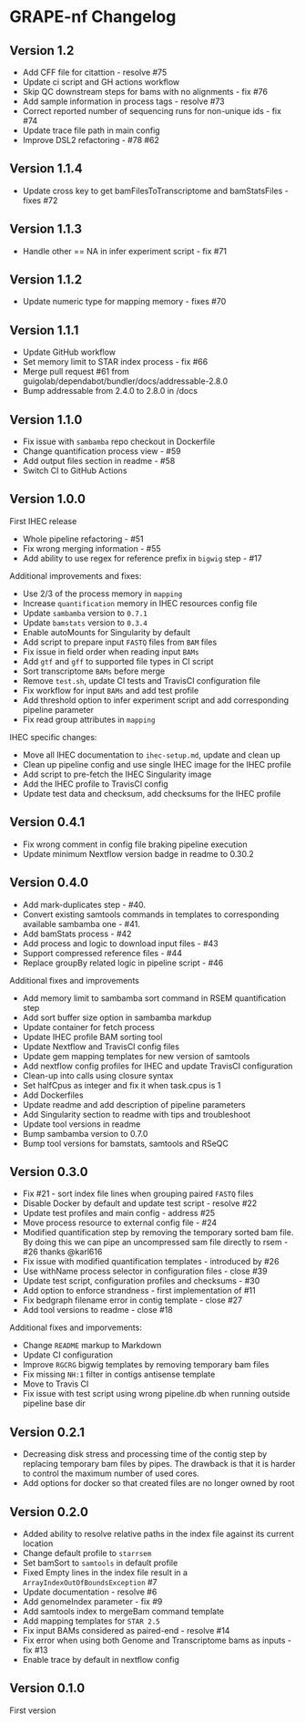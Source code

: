 # GRAPE-nf Changelog

## Version 1.2 

* Add CFF file for citattion - resolve #75
* Update ci script and GH actions workflow
* Skip QC downstream steps for bams with no alignments - fix #76
* Add sample information in process tags - resolve #73
* Correct reported number of sequencing runs for non-unique ids - fix #74
* Update trace file path in main config
* Improve DSL2 refactoring - #78 #62

## Version 1.1.4

* Update cross key to get bamFilesToTranscriptome and bamStatsFiles - fixes #72

## Version 1.1.3

* Handle other == NA in infer experiment script - fix #71

## Version 1.1.2

* Update numeric type for mapping memory - fixes #70

## Version 1.1.1

* Update GitHub workflow
* Set memory limit to STAR index process - fix #66
* Merge pull request #61 from guigolab/dependabot/bundler/docs/addressable-2.8.0
* Bump addressable from 2.4.0 to 2.8.0 in /docs

## Version 1.1.0

* Fix issue with `sambamba` repo checkout in Dockerfile
* Change quantification process view - #59
* Add output files section in readme - #58
* Switch CI to GitHub Actions


## Version 1.0.0

First IHEC release

* Whole pipeline refactoring - #51
* Fix wrong merging information - #55
* Add ability to use regex for reference prefix in `bigwig` step - #17

Additional improvements and fixes:

* Use 2/3 of the process memory in `mapping`
* Increase `quantification` memory in IHEC resources config file
* Update `sambamba` version to `0.7.1`
* Update `bamstats` version to `0.3.4`
* Enable autoMounts for Singularity by default
* Add script to prepare input `FASTQ` files from `BAM` files
* Fix issue in field order when reading input `BAMs`
* Add `gtf` and `gff` to supported file types in CI script
* Sort transcriptome `BAMs` before merge
* Remove `test.sh`, update CI tests and TravisCI configuration file
* Fix workflow for input `BAMs` and add test profile
* Add threshold option to infer experiment script and add corresponding pipeline parameter
* Fix read group attributes in `mapping`

IHEC specific changes:

* Move all IHEC documentation to `ihec-setup.md`, update and clean up
* Clean up pipeline config and use single IHEC image for the IHEC profile
* Add script to pre-fetch the IHEC Singularity image
* Add the IHEC profile to TravisCI config
* Update test data and checksum, add checksums for the IHEC profile

## Version 0.4.1

* Fix wrong comment in config file braking pipeline execution
* Update minimum Nextflow version badge in readme to 0.30.2

## Version 0.4.0

* Add mark-duplicates step - #40.
* Convert existing samtools commands in templates to corresponding available sambamba one - #41.
* Add bamStats process - #42
* Add process and logic to download input files - #43
* Support compressed reference files - #44
* Replace groupBy related logic in pipeline script - #46

Additional fixes and improvements

* Add memory limit to sambamba sort command in RSEM quantification step
* Add sort buffer size option in sambamba markdup
* Update container for fetch process
* Update IHEC profile BAM sorting tool
* Update Nextflow and TravisCI config files
* Update gem mapping templates for new version of samtools
* Add nextflow config profiles for IHEC and update TravisCI configuration
* Clean-up into calls using closure syntax
* Set halfCpus as integer and fix it when task.cpus is 1
* Add Dockerfiles
* Update readme and add description of pipeline parameters
* Add Singularity section to readme with tips and troubleshoot
* Update tool versions in readme
* Bump sambamba version to 0.7.0
* Bump tool versions for bamstats, samtools and RSeQC

## Version 0.3.0

* Fix #21 - sort index file lines when grouping paired `FASTQ` files
* Disable Docker by default and update test script - resolve #22
* Update test profiles and main config - address #25
* Move process resource to external config file - #24
* Modified quantification step by removing the temporary sorted bam file. By doing this we can pipe an uncompressed sam file directly to rsem   - #26 thanks @karl616
* Fix issue with modified quantification templates - introduced by #26
* Use withName process selector in configuration files - close #39
* Update test script, configuration profiles and checksums - #30
* Add option to enforce strandness - first implementation of #11
* Fix bedgraph filename error in contig template - close #27
* Add tool versions to readme - close #18

Additional fixes and imporvements:

* Change `README` markup to Markdown
* Update CI configuration
* Improve `RGCRG` bigwig templates by removing temporary bam files
* Fix missing `NH:1` filter in contigs antisense template
* Move to Travis CI
* Fix issue with test script using wrong pipeline.db when running outside pipeline base dir


## Version 0.2.1

* Decreasing disk stress and processing time of the contig step by replacing temporary bam files by pipes. The drawback is that it is harder to control the maximum number of used cores.
* Add options for docker so that created files are no longer owned by root

## Version 0.2.0

* Added ability to resolve relative paths in the index file against its current location
* Change default profile to `starrsem`
* Set bamSort to `samtools` in default profile
* Fixed Empty lines in the index file result in a `ArrayIndexOutOfBoundsException` #7
* Update documentation - resolve #6
* Add genomeIndex parameter - fix #9
* Add samtools index to mergeBam command template
* Add mapping templates for `STAR 2.5`
* Fix input BAMs considered as paired-end - resolve #14
* Fix error when using both Genome and Transcriptome bams as inputs - fix #13
* Enable trace by default in nextflow config

## Version 0.1.0

First version
